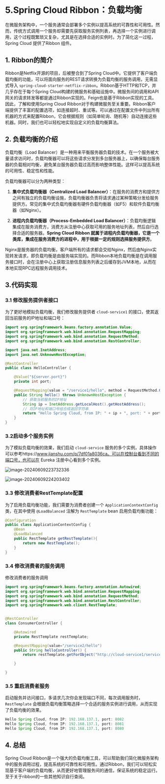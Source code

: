 
# 5.Spring Cloud Ribbon：负载均衡

在微服务架构中，一个服务通常会部署多个实例以提高系统的可靠性和可用性。然而，传统方式调用一个服务却需要先获取服务实例列表，再选择一个实例进行调用，这个过程既繁琐又复杂，尤其是在选择合适的实例时。为了简化这一过程，Spring Cloud 提供了Ribbon 组件。
<!-- more -->
## 1. Ribbon的简介

Ribbon是Netflix开源的项目，后被整合到了Spring Cloud中。它提供了客户端负载均衡的功能，可以将面向服务的REST请求转换为负载均衡的服务调用，无需显式导入 `spring-cloud-starter-netflix-ribbon`。Ribbon基于HTTP和TCP，并几乎存在于每个Spring Cloud构建的微服务和基础设施中。微服务间的调用和API网关的请求转发等都是通过Ribbon实现的。Feign也是基于Ribbon实现的工具。因此，了解和使用Spring Cloud Ribbon对于构建微服务至关重要。Ribbon客户端提供了丰富的配置选项，如连接超时、重试等。可以通过在配置文件中列出所有机器的方式来配置Ribbon，它会根据规则（如简单轮询、随机等）自动连接这些机器。同时，我们也可以轻松地实现自定义的负载均衡算法。

## 2. 负载均衡的介绍

负载均衡（Load Balancer）是一种用来平衡服务器负载的技术。在一个服务被大量请求访问时，负载均衡器可以将这些请求分发到多台服务器上，以确保每台服务器的负载相对均衡，避免某台服务器负载过高而影响整体性能。这样可以提高系统的可用性、稳定性和性能。

负载均衡器可以分为两种类型：

1. **集中式负载均衡器（Centralized Load Balancer）**：在服务的消费方和提供方之间有独立的负载均衡设施，负载均衡器负责将请求通过某种策略分发给服务提供方。常见的集中式负载均衡器有硬件负载均衡器（如F5）和软件负载均衡器（如Nginx）。

2. **进程内负载均衡器（Process-Embedded Load Balancer）**：负载均衡逻辑集成在服务消费方，消费方从注册中心获取可用的服务地址列表，然后自行选择合适的服务器。**Spring Cloud Ribbon 就属于进程内负载均衡器，它是一个类库，集成在服务消费方的进程中，用于根据一定的规则选择服务提供方**。

Nginx是服务器的负载均衡，客户端所有的请求都会交给Nginx，然后由Nginx实现转发请求，即负载均衡是由服务端实现的。而Ribbon本地负载均衡是在调用服务接口时，会在注册中心上获取注册信息服务列表之后缓存到JVM本地，从而在本地实现RPC远程服务调用技术。

## 3.代码实现



### 3.1 修改服务提供者接口

为了更好地模拟负载均衡，我们修改服务提供者 `cloud-service1` 的接口，使其返回当前服务的IP地址和端口号：

```java
import org.springframework.beans.factory.annotation.Value;
import org.springframework.web.bind.annotation.RequestMapping;
import org.springframework.web.bind.annotation.RequestMethod;
import org.springframework.web.bind.annotation.RestController;

import java.net.InetAddress;
import java.net.UnknownHostException;

@RestController
public class HelloController {

    @Value("${server.port}")
    private int port;

    @RequestMapping(value = "/service1/hello", method = RequestMethod.GET)
    public String hello() throws UnknownHostException {
        // 获取当前服务的IP地址
        String ip = InetAddress.getLocalHost().getHostAddress();
        // 将IP地址和端口号组合成返回字符串
        return "Hello Spring Cloud, from IP: " + ip + ", port: " + port;
    }
}
```

### 3.2启动多个服务实例

为了模拟负载均衡的效果，我们启动 `cloud-service` 服务的多个实例，具体操作可以参考https://www.jianshu.com/p/7df01a8036ca。可以在控制台看到不同的端口号，也可以在 Eureka 注册中心看到多个实例。

![image-20240609223732336](https://cos.ywenrou.cn/blog/imagesimage-20240609223732336.png)

![image-20240609224203402](https://cos.ywenrou.cn/blog/imagesimage-20240609224203402.png)

### 3.3  修改消费者RestTemplate配置

为了启用负载均衡功能，我们需要为消费者创建一个 `ApplicationContextConfig` 类，在其中使用 `@LoadBalanced` 注解为 `RestTemplate` bean 启用负载均衡功能：

```java
@Configuration
public class ApplicationContextConfig {
    @Bean
    @LoadBalanced
    public RestTemplate getRestTemplate(){
        return new RestTemplate();
    }
}
```



### 3.4 修改消费者的服务调用

修改消费者的服务调用

```java
import org.springframework.beans.factory.annotation.Autowired;
import org.springframework.web.bind.annotation.RequestMapping;
import org.springframework.web.bind.annotation.RequestMethod;
import org.springframework.web.bind.annotation.RestController;
import org.springframework.web.client.RestTemplate;

    
@RestController
class ConsumerController {

    @Autowired
    private RestTemplate restTemplate;

    @RequestMapping(value="/service2/hello")
    public String helloController() {
        return restTemplate.getForObject("http://cloud-service1/service1/hello", String.class);

    }

}
```

### 3.5 重启消费者服务

启动服务并访问接口，多请求几次你会发现端口不同，每次调用服务时，`RestTemplate` 会根据负载均衡策略选择一个合适的服务实例进行调用，从而实现了负载均衡的效果。

```java
Hello Spring Cloud, from IP: 192.168.137.1, port: 8082
Hello Spring Cloud, from IP: 192.168.137.1, port: 8081
Hello Spring Cloud, from IP: 192.168.137.1, port: 8080
```

## 4. 总结

Spring Cloud Ribbon是一个强大的负载均衡工具，可以帮助我们简化微服务架构中的服务调用过程，提高系统的可靠性和可用性。通过Ribbon，我们可以轻松实现基于客户端的负载均衡，从而更好地管理服务间的通信，保证系统的稳定运行。至于关于ribbon的一些其他知识自行查阅。